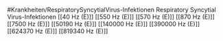 #Krankheiten/RespiratorySyncytialVirus-Infektionen
Respiratory Syncytial Virus-Infektionen
[[40 Hz (E)]]
[[550 Hz (E)]]
[[570 Hz (E)]]
[[870 Hz (E)]]
[[7500 Hz (E)]]
[[50190 Hz (E)]]
[[140000 Hz (E)]]
[[390000 Hz (E)]]
[[624370 Hz (E)]]
[[819340 Hz (E)]]